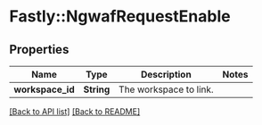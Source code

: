 # Fastly::NgwafRequestEnable

## Properties

| Name | Type | Description | Notes |
| ---- | ---- | ----------- | ----- |
| **workspace_id** | **String** | The workspace to link. |  |

[[Back to API list]](../../README.md#endpoints) [[Back to README]](../../README.md)

